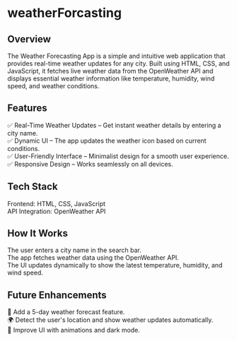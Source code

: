 # weatherForcasting
## Overview
The Weather Forecasting App is a simple and intuitive web application that provides real-time weather updates for any city. Built using HTML, CSS, and JavaScript, it fetches live weather data from the OpenWeather API and displays essential weather information like temperature, humidity, wind speed, and weather conditions.

 ## Features<br>
✅ Real-Time Weather Updates – Get instant weather details by entering a city name.<br>
✅ Dynamic UI – The app updates the weather icon based on current conditions.<br>
✅ User-Friendly Interface – Minimalist design for a smooth user experience.<br>
✅ Responsive Design – Works seamlessly on all devices.<br>

## Tech Stack<br>
Frontend: HTML, CSS, JavaScript<br>
API Integration: OpenWeather API<br>

## How It Works<br>
The user enters a city name in the search bar.<br>
The app fetches weather data using the OpenWeather API.<br>
The UI updates dynamically to show the latest temperature, humidity, and wind speed.<br>

## Future Enhancements<br>
🚀 Add a 5-day weather forecast feature.<br>
🌍 Detect the user's location and show weather updates automatically.<br>
🎨 Improve UI with animations and dark mode.<br>
